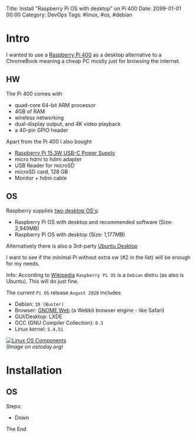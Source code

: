 Title: Install "Raspberry Pi OS with desktop" on Pi 400
Date: 2099-01-01 00:00
Category: DevOps
Tags: #linux, #os, #debian

# Intro

I wanted to use a [Raspberry Pi 400](https://www.raspberrypi.org/products/raspberry-pi-400) as a desktop alternative to a ChromeBook meaning a cheap PC mostly just for browsing the internet.

## HW

The Pi 400 comes with

* quad-core 64-bit ARM processor
* 4GB of RAM
* wireless networking
* dual-display output, and 4K video playback
* a 40-pin GPIO header

Apart from the Pi 400 I also bought

* [Raspberry Pi 15.3W USB-C Power Supply](https://www.raspberrypi.org/products/type-c-power-supply)
* micro hdmi to hdmi adapter
* USB Reader for microSD
* microSD card, 128 GB
* Monitor + hdmi cable

## OS

Raspberry supplies  [two desktop OS's](https://www.raspberrypi.org/software/operating-systems/#raspberry-pi-os-32-bit):

* Raspberry Pi OS with desktop and recommended software (Size: 2,949MB)
* Raspberry Pi OS with desktop (Size: 1,177MB)

Alternatively there is also a 3rd-party [Ubuntu Desktop](https://www.raspberrypi.org/software/operating-systems/#third-party-software)

I want to see if the minimal Pi without extra sw (#2 in the list) will be enough for my needs.  

Info: According to [Wikipedia](https://en.wikipedia.org/wiki/Raspberry_Pi_OS) `Raspberry Pi OS` is a `Debian` distru (as also is Ubuntu). This will do just fine.  

The current `Pi OS` release `August 2020` includes

* Debian: `10 (Buster)`
* Browser: [GNOME Web](https://en.wikipedia.org/wiki/GNOME_Web) (a Webkit browser engine - like Safari)
* GUI/Desktop: LXDE
* GCC (GNU Compiler Collection): `8.3`
* Linux kernel: `5.4.51`

[![Linux OS Components](https://ostoday.org/wp-content/uploads/2019/06/what-is-gcc-in-linux-300x225.png)](https://ostoday.org/linux/what-is-gcc-in-linux.html)  
_(Image on ostoday.org)_

# Installation

## OS



Steps:

* Down
 
The End
